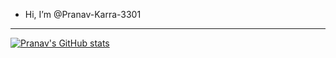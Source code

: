 - Hi, I’m @Pranav-Karra-3301
---
[![Pranav's GitHub stats](https://github-readme-stats.vercel.app/api?username=Pranav-Karra-3301)](https://github.com/anuraghazra/github-readme-stats)
